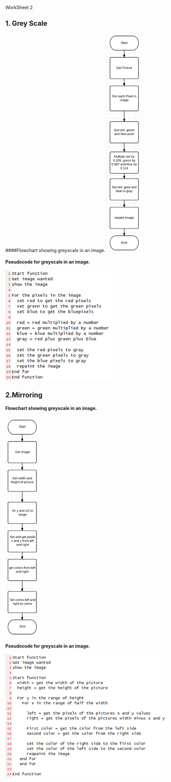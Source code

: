 WorkSheet 2

##  1. Grey Scale
####Flowchart showing greyscale in an image.
![alt tag](https://github.com/TheHarlander/comp110-worksheets/blob/master/WorkSheet%202/GreyScaleFlowchart.png)
#### Pseudocode for greyscale in an image.
![alt tag](https://github.com/TheHarlander/comp110-worksheets/blob/master/WorkSheet%202/GreyScale%20code.png)
## 2.Mirroring 
#### Flowchart showing greyscale in an image.
![alt tag](https://github.com/TheHarlander/comp110-worksheets/blob/master/WorkSheet%202/MirrorFlowchart.png)
#### Pseudocode for greyscale in an image.
![alt tag](https://github.com/TheHarlander/comp110-worksheets/blob/master/WorkSheet%202/Mirror.png)
